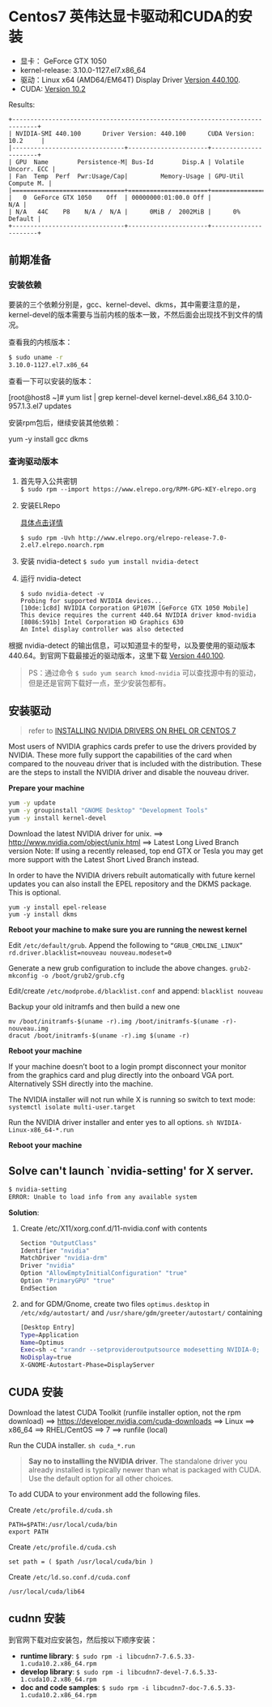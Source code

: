 # Centos7 英伟达显卡驱动和CUDA的安装
- 显卡： GeForce GTX 1050
- kernel-release: 3.10.0-1127.el7.x86_64
- 驱动：Linux x64 (AMD64/EM64T) Display Driver [Version 440.100](https://cn.download.nvidia.com/XFree86/Linux-x86_64/440.100/NVIDIA-Linux-x86_64-440.100.run).
- CUDA: [Version 10.2](http://developer.download.nvidia.com/compute/cuda/10.2/Prod/local_installers/cuda_10.2.89_440.33.01_linux.run)

Results: 
```
+-----------------------------------------------------------------------------+
| NVIDIA-SMI 440.100      Driver Version: 440.100      CUDA Version: 10.2     |
|-------------------------------+----------------------+----------------------+
| GPU  Name        Persistence-M| Bus-Id        Disp.A | Volatile Uncorr. ECC |
| Fan  Temp  Perf  Pwr:Usage/Cap|         Memory-Usage | GPU-Util  Compute M. |
|===============================+======================+======================|
|   0  GeForce GTX 1050    Off  | 00000000:01:00.0 Off |                  N/A |
| N/A   44C    P8    N/A /  N/A |      0MiB /  2002MiB |      0%      Default |
+-------------------------------+----------------------+----------------------+
```

## 前期准备
### 安装依赖
要装的三个依赖分别是，gcc、kernel-devel、dkms，其中需要注意的是，kernel-devel的版本需要与当前内核的版本一致，不然后面会出现找不到文件的情况。

查看我的内核版本：
```sh
$ sudo uname -r
3.10.0-1127.el7.x86_64
```
查看一下可以安装的版本：

[root@host8 ~]# yum list | grep kernel-devel
kernel-devel.x86_64                     3.10.0-957.1.3.el7             updates

安装rpm包后，继续安装其他依赖：

yum -y install gcc dkms



###  查询驱动版本
1. 首先导入公共密钥<br>
    `$ sudo rpm --import https://www.elrepo.org/RPM-GPG-KEY-elrepo.org`
2. 安装ELRepo

    [具体点击详情](http://elrepo.org/tiki/tiki-index.php)
    ```
    $ sudo rpm -Uvh http://www.elrepo.org/elrepo-release-7.0-2.el7.elrepo.noarch.rpm
    ```
3. 安装 nvidia-detect `$ sudo yum install nvidia-detect`

4. 运行 nvidia-detect
    ```
    $ sudo nvidia-detect -v
    Probing for supported NVIDIA devices...
    [10de:1c8d] NVIDIA Corporation GP107M [GeForce GTX 1050 Mobile]
    This device requires the current 440.64 NVIDIA driver kmod-nvidia
    [8086:591b] Intel Corporation HD Graphics 630
    An Intel display controller was also detected
    ```

根据 nvidia-detect 的输出信息，可以知道显卡的型号，以及要使用的驱动版本 440.64。到官网下载最接近的驱动版本，这里下载  [Version 440.100](https://cn.download.nvidia.com/XFree86/Linux-x86_64/440.100/NVIDIA-Linux-x86_64-440.100.run).

> PS：通过命令 `$ sudo yum search kmod-nvidia` 可以查找源中有的驱动，但是还是官网下载好一点，至少安装包都有。

## 安装驱动
> refer to [INSTALLING NVIDIA DRIVERS ON RHEL OR CENTOS 7](https://www.advancedclustering.com/act_kb/installing-nvidia-drivers-rhel-centos-7/)

Most users of NVIDIA graphics cards prefer to use the drivers provided by NVIDIA. These more fully support the capabilities of the card when compared to the nouveau driver that is included with the distribution. These are the steps to install the NVIDIA driver and disable the nouveau driver.

**Prepare your machine**

```sh
yum -y update
yum -y groupinstall "GNOME Desktop" "Development Tools"
yum -y install kernel-devel
```

Download the latest NVIDIA driver for unix.
==> http://www.nvidia.com/object/unix.html ==> Latest Long Lived Branch version
Note: If using a recently released, top end GTX or Tesla you may get more support with the Latest Short Lived Branch instead.

In order to have the NVIDIA drivers rebuilt automatically with future kernel updates you can also install the EPEL repository and the DKMS package. This is optional.

```
yum -y install epel-release
yum -y install dkms
```
**Reboot your machine to make sure you are running the newest kernel**

Edit `/etc/default/grub`. Append the following  to `“GRUB_CMDLINE_LINUX”`
`rd.driver.blacklist=nouveau nouveau.modeset=0`

Generate a new grub configuration to include the above changes.
`grub2-mkconfig -o /boot/grub2/grub.cfg`

Edit/create `/etc/modprobe.d/blacklist.conf` and append:
`blacklist nouveau`

Backup your old initramfs and then build a new one
```
mv /boot/initramfs-$(uname -r).img /boot/initramfs-$(uname -r)-nouveau.img
dracut /boot/initramfs-$(uname -r).img $(uname -r)
```
**Reboot your machine**

If your machine doesn’t boot to a login prompt disconnect your monitor from the graphics card and plug directly into the onboard VGA port. Alternatively SSH directly into the machine.

The NVIDIA installer will not run while X is running so switch to text mode:
`systemctl isolate multi-user.target`

Run the NVIDIA driver installer and enter yes to all options.
`sh NVIDIA-Linux-x86_64-*.run`

**Reboot your machine**

## Solve can't launch `nvidia-setting' for X server.

```sh
$ nvidia-setting
ERROR: Unable to load info from any available system
```
**Solution**:
1. Create /etc/X11/xorg.conf.d/11-nvidia.conf with contents
    ```sh
    Section "OutputClass"
    Identifier "nvidia"
    MatchDriver "nvidia-drm"
    Driver "nvidia"
    Option "AllowEmptyInitialConfiguration" "true"
    Option "PrimaryGPU" "true"
    EndSection
    ```
2. and for GDM/Gnome, create two files `optimus.desktop` in `/etc/xdg/autostart/` and `/usr/share/gdm/greeter/autostart/` containing
    ```sh
    [Desktop Entry]
    Type=Application
    Name=Optimus
    Exec=sh -c "xrandr --setprovideroutputsource modesetting NVIDIA-0; xrandr --auto"
    NoDisplay=true
    X-GNOME-Autostart-Phase=DisplayServer
    ```

## CUDA 安装
Download the latest CUDA Toolkit (runfile installer option, not the rpm download)
==> https://developer.nvidia.com/cuda-downloads ==> Linux ==> x86_64 ==> RHEL/CentOS ==> 7 ==> runfile (local)

Run the CUDA installer.
`sh cuda_*.run`

> **Say no to installing the NVIDIA driver**. The standalone driver you already installed is typically newer than what is packaged with CUDA. Use the default option for all other choices.

To add CUDA to your environment add the following files.

Create `/etc/profile.d/cuda.sh`
```
PATH=$PATH:/usr/local/cuda/bin
export PATH
```

Create `/etc/profile.d/cuda.csh`
```
set path = ( $path /usr/local/cuda/bin )
```

Create `/etc/ld.so.conf.d/cuda.conf`
```
/usr/local/cuda/lib64
```

## cudnn 安装
到官网下载对应安装包，然后按以下顺序安装：
- **runtime library**: `$ sudo rpm -i libcudnn7-7.6.5.33-1.cuda10.2.x86_64.rpm `
- **develop library**: `$ sudo rpm -i libcudnn7-devel-7.6.5.33-1.cuda10.2.x86_64.rpm`
- **doc and code samples**: `$ sudo rpm -i libcudnn7-doc-7.6.5.33-1.cuda10.2.x86_64.rpm`